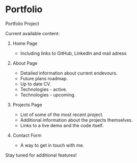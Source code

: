 # Portfolio

Portfolio Project

Current available content:

1. Home Page
	- Including links to GitHub, LinkedIn and mail adress

2. About Page
	- Detailed information about current endevours.
	- Future plans roadmap.
	- Up to date CV.
	- Technologies - active.
	- Technologies - upcoming.
	
3. Projects Page
	- List of some of the most recent project.
	- Additional information about the projects themselves.
	- Links to a live demo and the code itself.
	
4. Contact Form
	- A way to get in touch with me.
	
Stay tuned for additional features!
